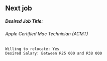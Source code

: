 ## Next job

##### Desired Job Title:
###### Apple Certified Mac Technician (ACMT)
    Willing to relocate: Yes
    Desired Salary: Between R25 000 and R38 000